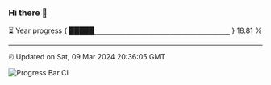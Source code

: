 ### Hi there 👋

⏳ Year progress { █████▁▁▁▁▁▁▁▁▁▁▁▁▁▁▁▁▁▁▁▁▁▁▁▁▁ } 18.81 %

---

⏰ Updated on Sat, 09 Mar 2024 20:36:05 GMT

![Progress Bar CI](https://github.com/IshwaranRudhara/GIT-ACTION/workflows/Progress%20Bar%20CI/badge.svg)
